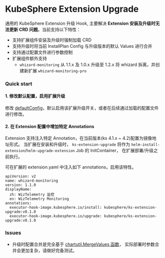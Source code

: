 # KubeSphere Extension Upgrade

通用的 KubeSphere Extension 升级 Hook, 主要解决 **Extension 安装及升级时无法更新 CRD 问题**。当前支持以下特性：

- 支持扩展组件安装及升级时强制加载 CRD
- 支持升级时将当前 InstallPlan Config 与升级版本的默认 Values 进行合并
- 支持通过配置文件进行参数控制
- 扩展组件额外支持
    - `whizard-monitoring` 从 1.1.x 及 1.0.x 升级至 1.2.x 将 whizard 拆离，并创建新扩展 `whizard-monitoring-pro`


### Quick start

#### 1. 修改默认配置，启用扩展升级

修改 [defaultConfig](./pkg/config/config.go)，默认启用该扩展升级开关，或者在后续通过加载的配置文件进行修改。

#### 2. 在 Extension 配置中增加特定 Annotations 

Extension 支持注入特定 Annotation，在当前版本(ks 4.1.x ~ 4.2)配置为镜像地址形式。 当扩展在安装和升级时， `ks-extension-upgrade` 将作为 `helm-install-extension`/`helm-upgrade-extension` Job 的 InitContainer， 在扩展部署/升级之前执行。

可在扩展的 extension.yaml 中注入如下 annotations，启用该特性。  

```
apiVersion: v2
name: whizard-monitoring
version: 1.1.0
displayName:
  zh: WizTelemetry 监控
  en: WizTelemetry Monitoring
annotations:
  executor-hook-image.kubesphere.io/install: kubesphere/ks-extension-upgrade:v0.1.0
  executor-hook-image.kubesphere.io/upgrade: kubesphere/ks-extension-upgrade:v0.1.0
```

### Issues

- 升级时配置合并是完全基于 [chartutil.MergeValues 函数](https://pkg.go.dev/helm.sh/helm/v3@v3.17.2/pkg/chartutil#MergeValues)， 实际部署时参数合并会更加复杂，请做好完备测试。